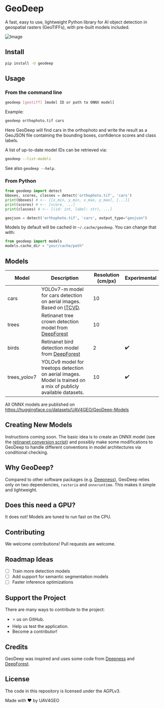# GeoDeep

A fast, easy to use, lightweight Python library for AI object detection in geospatial rasters (GeoTIFFs), with pre-built models included.

![Image](https://github.com/user-attachments/assets/9dc7b98b-9233-458b-976e-c619c3a608cf)

## Install

```bash
pip install -U geodeep
```

## Usage

### From the command line

```bash
geodeep [geotiff] [model ID or path to ONNX model]
```

Example:

```bash
geodeep orthophoto.tif cars
```

Here GeoDeep will find cars in the orthophoto and write the result as a GeoJSON file containing the bounding boxes, confidence scores and class labels.

A list of up-to-date model IDs can be retrieved via:

```bash
geodeep --list-models
```

See also `geodeep --help`.

### From Python

```python
from geodeep import detect
bboxes, scores, classes = detect('orthophoto.tif', 'cars')
print(bboxes) # <-- [[x_min, y_min, x_max, y_max], [...]]
print(scores) # <-- [score, ...]
print(classes) # <-- [(id: int, label: str), ...]

geojson = detect('orthophoto.tif', 'cars', output_type="geojson")
```

Models by default will be cached in `~/.cache/geodeep`. You can change that with:

```python
from geodeep import models
models.cache_dir = "your/cache/path"
```

## Models

| **Model**    | **Description**                                                                                                                                            | **Resolution (cm/px)** | **Experimental**   |
| ------------ | ---------------------------------------------------------------------------------------------------------------------------------------------------------- | ---------------------- | ------------------ |
| cars         | YOLOv7-m model for cars detection on aerial images. Based on [ITCVD](https://arxiv.org/pdf/1801.07339).                                                    | 10                     |                    |
| trees        | Retinanet tree crown detection model from [DeepForest](https://deepforest.readthedocs.io/en/v1.5.0/user_guide/02_prebuilt.html#tree-crown-detection-model) | 10                     |                    |
| birds        | Retinanet bird detection model from [DeepForest](https://deepforest.readthedocs.io/en/v1.5.0/user_guide/02_prebuilt.html#bird-detection-model)             | 2                      | :heavy_check_mark: |
| trees_yolov7 | YOLOv9 model for treetops detection on aerial images. Model is trained on a mix of publicly available datasets.                                            | 10                     | :heavy_check_mark: |

All ONNX models are published on https://huggingface.co/datasets/UAV4GEO/GeoDeep-Models

## Creating New Models

Instructions coming soon. The basic idea is to create an ONNX model (see the [retinanet conversion script](https://github.com/uav4geo/GeoDeep/blob/main/geodeep/scripts/convert_retinanet_to_onnx.py)) and possibly make some modifications to GeoDeep to handle different conventions in model architectures via conditional checking.

## Why GeoDeep?

Compared to other software packages (e.g. [Deepness](https://github.com/PUTvision/qgis-plugin-deepness)), GeoDeep relies only on two dependencies, `rasterio` and `onnxruntime`. This makes it simple and lightweight.

## Does this need a GPU?

It does not! Models are tuned to run fast on the CPU.

## Contributing

We welcome contributions! Pull requests are welcome.

## Roadmap Ideas

 - [ ] Train more detection models
 - [ ] Add support for semantic segmentation models
 - [ ] Faster inference optimizations

## Support the Project

There are many ways to contribute to the project:

 - ⭐️ us on GitHub.
 - Help us test the application.
 - Become a contributor!

## Credits

GeoDeep was inspired and uses some code from [Deepness](https://github.com/PUTvision/qgis-plugin-deepness) and [DeepForest](https://github.dev/weecology/DeepForest).

 ## License

The code in this repository is licensed under the AGPLv3.

Made with ❤️ by UAV4GEO
